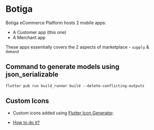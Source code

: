 # Botiga

Botiga eCommerce Platform hosts 2 mobile apps:

-   A Customer app (this one)
-   A Merchant app

These apps essentially covers the 2 aspects of marketplace - `supply` & `demand`

## Command to generate models using json_serializable

```
flutter pub run build_runner build --delete-conflicting-outputs
```

## Custom Icons

-   Custom icons added using [Flutter Icon Generator](https://www.fluttericon.com/).

-   [How to do it?](https://medium.com/deviniti-technology-driven-blog/the-best-way-to-add-custom-icons-to-your-flutter-project-6381ab697813)
